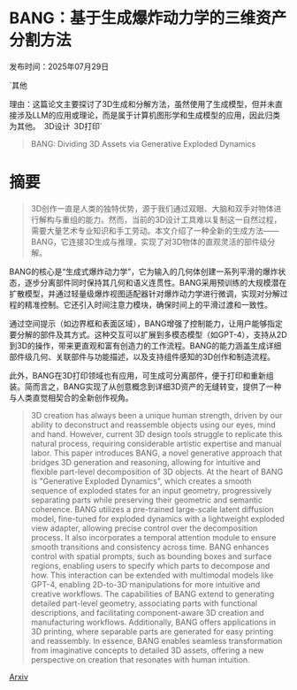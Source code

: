 # BANG：基于生成爆炸动力学的三维资产分割方法

发布时间：2025年07月29日

`其他

理由：这篇论文主要探讨了3D生成和分解方法，虽然使用了生成模型，但并未直接涉及LLM的应用或理论，而是属于计算机图形学和生成模型的应用，因此归类为其他。` `3D设计` `3D打印`

> BANG: Dividing 3D Assets via Generative Exploded Dynamics

# 摘要

> 3D创作一直是人类的独特优势，源于我们通过双眼、大脑和双手对物体进行解构与重组的能力。然而，当前的3D设计工具难以复制这一自然过程，需要大量艺术专业知识和手工劳动。本文介绍了一种全新的生成方法——BANG，它连接3D生成与推理，实现了对3D物体的直观灵活的部件级分解。

BANG的核心是“生成式爆炸动力学”，它为输入的几何体创建一系列平滑的爆炸状态，逐步分离部件同时保持其几何和语义连贯性。BANG采用预训练的大规模潜在扩散模型，并通过轻量级爆炸视图适配器针对爆炸动力学进行微调，实现对分解过程的精准控制。它还引入时间注意力模块，确保时间上的平滑过渡和一致性。

通过空间提示（如边界框和表面区域），BANG增强了控制能力，让用户能够指定要分解的部件及其方式。这种交互可以扩展到多模态模型（如GPT-4），支持从2D到3D的操作，带来更直观和富有创造力的工作流程。BANG的能力涵盖生成详细部件级几何、关联部件与功能描述，以及支持组件感知的3D创作和制造流程。

此外，BANG在3D打印领域也有应用，可生成可分离部件，便于打印和重新组装。简而言之，BANG实现了从创意概念到详细3D资产的无缝转变，提供了一种与人类直觉相契合的全新创作视角。

> 3D creation has always been a unique human strength, driven by our ability to deconstruct and reassemble objects using our eyes, mind and hand. However, current 3D design tools struggle to replicate this natural process, requiring considerable artistic expertise and manual labor. This paper introduces BANG, a novel generative approach that bridges 3D generation and reasoning, allowing for intuitive and flexible part-level decomposition of 3D objects. At the heart of BANG is "Generative Exploded Dynamics", which creates a smooth sequence of exploded states for an input geometry, progressively separating parts while preserving their geometric and semantic coherence.
  BANG utilizes a pre-trained large-scale latent diffusion model, fine-tuned for exploded dynamics with a lightweight exploded view adapter, allowing precise control over the decomposition process. It also incorporates a temporal attention module to ensure smooth transitions and consistency across time. BANG enhances control with spatial prompts, such as bounding boxes and surface regions, enabling users to specify which parts to decompose and how. This interaction can be extended with multimodal models like GPT-4, enabling 2D-to-3D manipulations for more intuitive and creative workflows.
  The capabilities of BANG extend to generating detailed part-level geometry, associating parts with functional descriptions, and facilitating component-aware 3D creation and manufacturing workflows. Additionally, BANG offers applications in 3D printing, where separable parts are generated for easy printing and reassembly. In essence, BANG enables seamless transformation from imaginative concepts to detailed 3D assets, offering a new perspective on creation that resonates with human intuition.

[Arxiv](https://arxiv.org/abs/2507.21493)